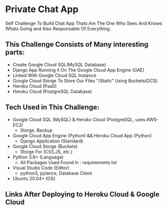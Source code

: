 # Private Chat App
Self Challenge To Build Chat App Thats Am The One Who Sees And Knows Whats Going and Also Responsable Of Everything.
## This Challenge Consists of Many interesting parts:
- Create Google Cloud SQL(MySQL Database)
- Django App Running it On The Google Cloud App Engine (GAE)
- Linked With Google Cloud SQL Instance
- Google Cloud Storge To Store Our Files "/Static" Using Buckets(GCS)
- Heroku Cloud (PaaS)
- Heroku Cloud (PostgreSQL Database)
## Tech Used in This Challenge:
- Google Cloud SQL (MySQL) & Heruko Cloud (PostgreSQL, uses AWS-EC2)
   - Storge, Backup
- Google Cloud App Engine (Python) && Heroku Cloud App (Python)
   - Django Application (Standard)
- Google Cloud Storge (Buckets)
   - Storge For (CSS,JS, etc.) 
- Python 3.8+ (Language)
   - All Packages Used Found In : requirements.txt
- Visual Studio Code (Editor)
   - python3, pylance, Database Client
- Ubuntu 20.04+ (OS)
## Links After Deploying to Heroku Cloud & Google Cloud